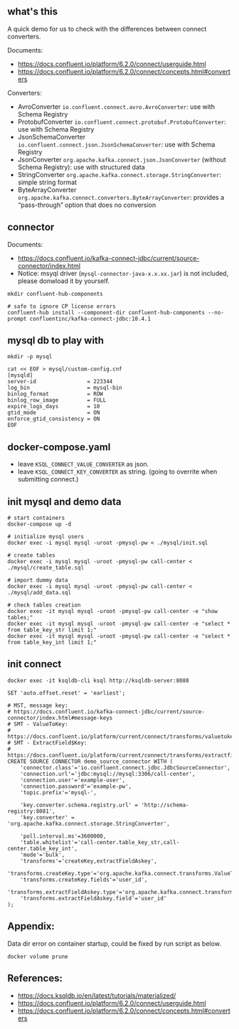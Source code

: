 
what's this
------------
A quick demo for us to check with the differences between connect converters.

Documents:
- https://docs.confluent.io/platform/6.2.0/connect/userguide.html
- https://docs.confluent.io/platform/6.2.0/connect/concepts.html#converters

Converters:
- AvroConverter `io.confluent.connect.avro.AvroConverter`: use with Schema Registry
- ProtobufConverter `io.confluent.connect.protobuf.ProtobufConverter`: use with Schema Registry
- JsonSchemaConverter `io.confluent.connect.json.JsonSchemaConverter`: use with Schema Registry
- JsonConverter `org.apache.kafka.connect.json.JsonConverter` (without Schema Registry): use with structured data
- StringConverter `org.apache.kafka.connect.storage.StringConverter`: simple string format
- ByteArrayConverter `org.apache.kafka.connect.converters.ByteArrayConverter`: provides a “pass-through” option that does no conversion


## connector
Documents:
- https://docs.confluent.io/kafka-connect-jdbc/current/source-connector/index.html
- Notice: msyql driver (`mysql-connector-java-x.x.xx.jar`) is not included, please donwload it by yourself. 

```
mkdir confluent-hub-components

# safe to ignore CP license errors
confluent-hub install --component-dir confluent-hub-components --no-prompt confluentinc/kafka-connect-jdbc:10.4.1
```

## mysql db to play with
```
mkdir -p mysql

cat << EOF > mysql/custom-config.cnf
[mysqld]
server-id                = 223344 
log_bin                  = mysql-bin 
binlog_format            = ROW 
binlog_row_image         = FULL 
expire_logs_days         = 10
gtid_mode                = ON
enforce_gtid_consistency = ON
EOF
```

## docker-compose.yaml

- leave `KSQL_CONNECT_VALUE_CONVERTER` as json.
- leave `KSQL_CONNECT_KEY_CONVERTER` as string. (going to overrite when submitting connect.)

## init mysql and demo data
```
# start containers
docker-compose up -d

# initialize mysql users
docker exec -i mysql mysql -uroot -pmysql-pw < ./mysql/init.sql

# create tables
docker exec -i mysql mysql -uroot -pmysql-pw call-center < ./mysql/create_table.sql

# import dummy data
docker exec -i mysql mysql -uroot -pmysql-pw call-center < ./mysql/add_data.sql

# check tables creation
docker exec -it mysql mysql -uroot -pmysql-pw call-center -e "show tables;"
docker exec -it mysql mysql -uroot -pmysql-pw call-center -e "select * from table_key_str limit 1;"
docker exec -it mysql mysql -uroot -pmysql-pw call-center -e "select * from table_key_int limit 1;"
```

## init connect
```
docker exec -it ksqldb-cli ksql http://ksqldb-server:8088

SET 'auto.offset.reset' = 'earliest';

# MST, message key: 
# https://docs.confluent.io/kafka-connect-jdbc/current/source-connector/index.html#message-keys
# SMT - ValueToKey:
# https://docs.confluent.io/platform/current/connect/transforms/valuetokey.html#valuetokey
# SMT - ExtractField$Key:
# https://docs.confluent.io/platform/current/connect/transforms/extractfield.html
CREATE SOURCE CONNECTOR demo_source_connector WITH (
    'connector.class'='io.confluent.connect.jdbc.JdbcSourceConnector',
    'connection.url'='jdbc:mysql://mysql:3306/call-center',
    'connection.user'='example-user',
    'connection.password'='example-pw',
    'topic.prefix'='mysql-',

    'key.converter.schema.registry.url' = 'http://schema-registry:8081',
    'key.converter' = 'org.apache.kafka.connect.storage.StringConverter',

    'poll.interval.ms'=3600000,
    'table.whitelist'='call-center.table_key_str,call-center.table_key_int',
    'mode'='bulk',
    'transforms'='createKey,extractFieldAskey',
    'transforms.createKey.type'='org.apache.kafka.connect.transforms.ValueToKey',
    'transforms.createKey.fields'='user_id',
    'transforms.extractFieldAskey.type'='org.apache.kafka.connect.transforms.ExtractField$Key',
    'transforms.extractFieldAskey.field'='user_id'
);
```

## Appendix:
Data dir error on container startup, could be fixed by run script as below.
```
docker volume prune
```


## References:
- https://docs.ksqldb.io/en/latest/tutorials/materialized/
- https://docs.confluent.io/platform/6.2.0/connect/userguide.html
- https://docs.confluent.io/platform/6.2.0/connect/concepts.html#converters